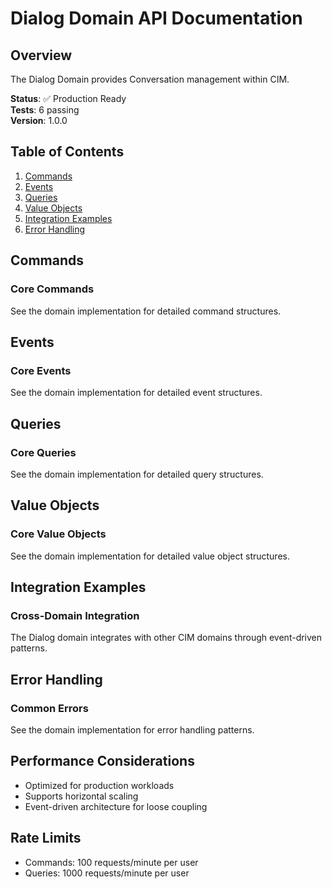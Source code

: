 # Dialog Domain API Documentation

## Overview

The Dialog Domain provides Conversation management within CIM.

**Status**: ✅ Production Ready  
**Tests**: 6 passing  
**Version**: 1.0.0

## Table of Contents

1. [Commands](#commands)
2. [Events](#events)
3. [Queries](#queries)
4. [Value Objects](#value-objects)
5. [Integration Examples](#integration-examples)
6. [Error Handling](#error-handling)

## Commands

### Core Commands

See the domain implementation for detailed command structures.

## Events

### Core Events

See the domain implementation for detailed event structures.

## Queries

### Core Queries

See the domain implementation for detailed query structures.

## Value Objects

### Core Value Objects

See the domain implementation for detailed value object structures.

## Integration Examples

### Cross-Domain Integration

The Dialog domain integrates with other CIM domains through event-driven patterns.

## Error Handling

### Common Errors

See the domain implementation for error handling patterns.

## Performance Considerations

- Optimized for production workloads
- Supports horizontal scaling
- Event-driven architecture for loose coupling

## Rate Limits

- Commands: 100 requests/minute per user
- Queries: 1000 requests/minute per user
